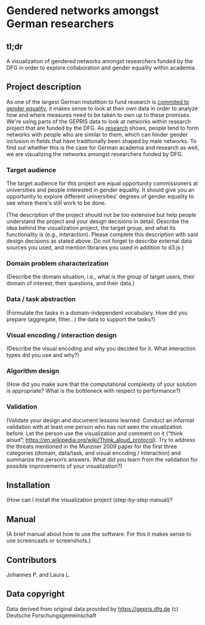 # Gendered networks amongst German researchers

## tl;dr 
A visualization of gendered networks amongst researchers funded by the DFG in order to explore collaboration and gender equality within academia.

## Project description
As one of the largest German instutition to fund research is [commited to gender equality](https://www.dfg.de/en/service/press/press_releases/2017/press_release_no_24/index.html "Press Release No. 24 | 5 July 2017"), it makes sense to look at their own data in order to analyze how and where measures need to be taken to own up to these promises. We're using parts of the GEPRIS data to look at networks within research project that are funded by the DFG. As [research](https://www.equityinstem.org/networks-metaanalysis/) shows, people tend to form networks with people who are similar to them, which can hinder gender inclusion in fields that have traditionally been shaped by male networks. To find out whether this is the case for German academia and research as well, we are visualizing the networks amongst researchers funded by DFG.

### Target audience
The target audience for this project are equal opportunity commissioners at universities and people interested in gender equality. It should give you an opportunity to explore different universities' degrees of gender equality to see where there's still work to be done.

(The description of the project should not be too extensive but help people understand the project and your design decisions in detail. Describe the idea behind the visualization project, the target group, and what its functionality is (e.g., interaction). Please complete this description with said design decisions as stated above. Do not forget to describe external data sources you used, and mention libraries you used in addition to d3.js.)

### Domain problem characterization
(Describe the domain situation, i.e., what is the group of target users, their domain of interest, their questions, and their data.)
           
### Data / task abstraction
(Formulate the tasks in a domain-independent vocabulary. How did you prepare (aggregate, filter...) the data to support the tasks?)
           
### Visual encoding / interaction design
(Describe the visual encoding and why you decided for it. What interaction types did you use and why?)
           
### Algorithm design
(How did you make sure that the computational complexity of your solution is appropriate? What is the bottleneck with respect to performance?)
            
### Validation 
(Validate your design and document lessons learned: Conduct an informal validation with at least one person who has not seen the visualization before. Let the person use the visualization and comment on it (“think aloud”; https://en.wikipedia.org/wiki/Think_aloud_protocol). Try to address the threats mentioned in the Munzner 2009 paper for the first three categories (domain, data/task, and visual encoding / interaction) and summarize the person’s answers. What did you learn from the validation for possible improvements of your visualization?)

## Installation
(How can I install the visualization project (step-by-step manual)? 

## Manual
(A brief manual about how to use the software. For this it makes sense to use screencasts or screenshots.)

## Contributors
Johannes P. and Laura L.

## Data copyright
Data derived from original data provided by https://gepris.dfg.de (c) Deutsche Forschungsgemeinschaft

